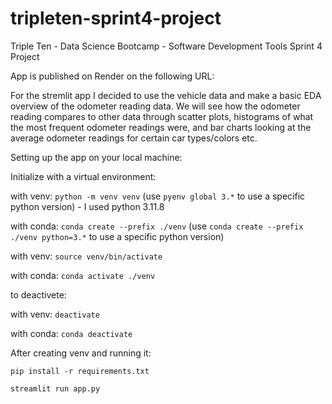 # tripleten-sprint4-project
Triple Ten - Data Science Bootcamp - Software Development Tools Sprint 4 Project

App is published on Render on the following URL:

For the stremlit app I decided to use the vehicle data and make a basic EDA overview of the odometer reading data. We will see how the odometer reading compares to other data through scatter plots, histograms of what the most frequent odometer readings were, and bar charts looking at the average odometer readings for certain car types/colors etc.

Setting up the app on your local machine:

Initialize with a virtual environment:

with venv: `python -m venv venv` (use `pyenv global 3.*` to use a specific python version) - I used python 3.11.8

with conda: `conda create --prefix ./venv` (use `conda create --prefix ./venv python=3.*` to use a specific python version)

with venv: `source venv/bin/activate`

with conda: `conda activate ./venv`

to deactivete:

with venv: `deactivate`

with conda: `conda deactivate`

After creating venv and running it:

`pip install -r requirements.txt`

`streamlit run app.py`
